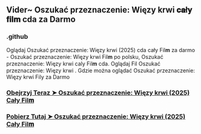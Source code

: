 ## Vider~ Oszukać przeznaczenie: Więzy krwi 𝐜𝐚ł𝐲 𝐟𝐢𝐥𝐦 cda za Darmo

### .github

Oglądaj Oszukać przeznaczenie: Więzy krwi (2025) cda cały Fil𝐦 za darmo - Oszukać przeznaczenie: Więzy krwi Fil𝐦  po polsku, Oszukać przeznaczenie: Więzy krwi caly Fil𝐦 cda. Oglądaj Fil Oszukać przeznaczenie: Więzy krwi . Gdzie można oglądać Oszukać przeznaczenie: Więzy krwi Fily za Darmo

### [Obejrzyj Teraz ➤ Oszukać przeznaczenie: Więzy krwi (2025) Cały Fil𝐦](https://watching4khdmovies.blogspot.com/2025/05/oszukac-przeznaczenie.html)

### [Pobierz Tutaj ➤ Oszukać przeznaczenie: Więzy krwi (2025) Cały Fil𝐦](https://watching4khdmovies.blogspot.com/2025/05/oszukac-przeznaczenie.html)

